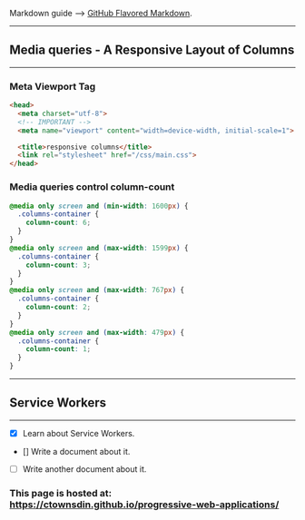 Markdown guide --> [GitHub Flavored Markdown](https://guides.github.com/features/mastering-markdown/).

--------------------------------------------------
## Media queries - A Responsive Layout of Columns
--------------------------------------------------

### Meta Viewport Tag
```html
<head>
  <meta charset="utf-8">
  <!-- IMPORTANT -->
  <meta name="viewport" content="width=device-width, initial-scale=1">

  <title>responsive columns</title>
  <link rel="stylesheet" href="/css/main.css">
</head>
```
	
### Media queries control column-count
```css
@media only screen and (min-width: 1600px) {
  .columns-container {
    column-count: 6;
  }
}
@media only screen and (max-width: 1599px) {
  .columns-container {
    column-count: 3;
  }
}
@media only screen and (max-width: 767px) {
  .columns-container {
    column-count: 2;
  }
}
@media only screen and (max-width: 479px) {
  .columns-container {
    column-count: 1;
  }
}
```
--------------------------------------------------
## Service Workers
--------------------------------------------------
- [x] Learn about Service Workers.
- [] Write a document about it.
- [ ] Write another document about it.


### This page is hosted at: https://ctownsdin.github.io/progressive-web-applications/
